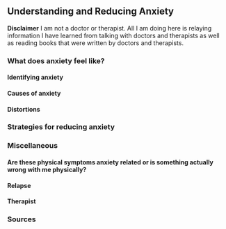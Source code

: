 ## Understanding and Reducing Anxiety

**Disclaimer** I am not a doctor or therapist. All I am doing here is relaying information I have learned from talking with doctors and therapists as well as reading books that were written by doctors and therapists.

### What does anxiety feel like?

#### Identifying anxiety

#### Causes of anxiety

#### Distortions

### Strategies for reducing anxiety

### Miscellaneous

#### Are these physical symptoms anxiety related or is something actually wrong with me physically?

#### Relapse

#### Therapist

### Sources
